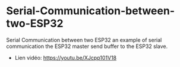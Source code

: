 # Serial-Communication-between-two-ESP32
Serial Communication between two ESP32
an example of serial communication the ESP32 master send buffer to the ESP32 slave.
- Lien vidéo: https://youtu.be/XJcpp101V18
